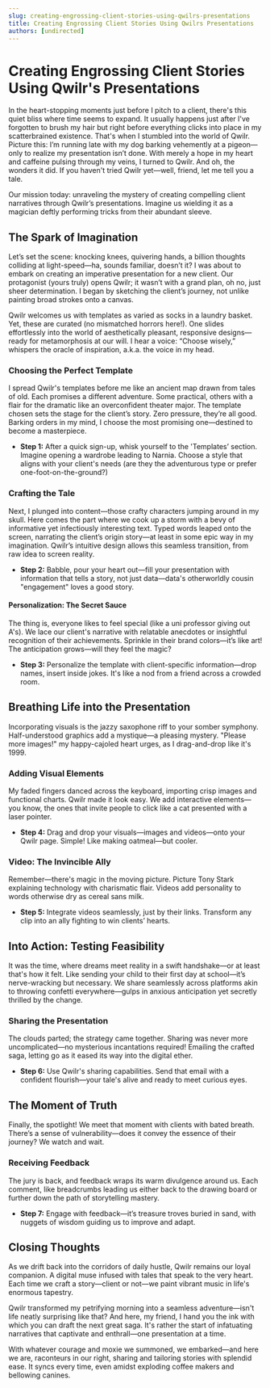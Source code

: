 ```yaml
---
slug: creating-engrossing-client-stories-using-qwilrs-presentations
title: Creating Engrossing Client Stories Using Qwilrs Presentations
authors: [undirected]
---
```



# Creating Engrossing Client Stories Using Qwilr's Presentations

In the heart-stopping moments just before I pitch to a client, there's this quiet bliss where time seems to expand. It usually happens just after I've forgotten to brush my hair but right before everything clicks into place in my scatterbrained existence. That's when I stumbled into the world of Qwilr. Picture this: I’m running late with my dog barking vehemently at a pigeon—only to realize my presentation isn’t done. With merely a hope in my heart and caffeine pulsing through my veins, I turned to Qwilr. And oh, the wonders it did. If you haven't tried Qwilr yet—well, friend, let me tell you a tale. 

Our mission today: unraveling the mystery of creating compelling client narratives through Qwilr’s presentations. Imagine us wielding it as a magician deftly performing tricks from their abundant sleeve.

## The Spark of Imagination

Let’s set the scene: knocking knees, quivering hands, a billion thoughts colliding at light-speed—ha, sounds familiar, doesn’t it? I was about to embark on creating an imperative presentation for a new client. Our protagonist (yours truly) opens Qwilr; it wasn’t with a grand plan, oh no, just sheer determination. I began by sketching the client’s journey, not unlike painting broad strokes onto a canvas.

Qwilr welcomes us with templates as varied as socks in a laundry basket. Yet, these are curated (no mismatched horrors here!). One slides effortlessly into the world of aesthetically pleasant, responsive designs—ready for metamorphosis at our will. I hear a voice: “Choose wisely,” whispers the oracle of inspiration, a.k.a. the voice in my head.

### Choosing the Perfect Template

I spread Qwilr's templates before me like an ancient map drawn from tales of old. Each promises a different adventure. Some practical, others with a flair for the dramatic like an overconfident theater major. The template chosen sets the stage for the client’s story. Zero pressure, they’re all good. Barking orders in my mind, I choose the most promising one—destined to become a masterpiece.

- **Step 1:** After a quick sign-up, whisk yourself to the 'Templates’ section. Imagine opening a wardrobe leading to Narnia. Choose a style that aligns with your client's needs (are they the adventurous type or prefer one-foot-on-the-ground?)

### Crafting the Tale

Next, I plunged into content—those crafty characters jumping around in my skull. Here comes the part where we cook up a storm with a bevy of informative yet infectiously interesting text. Typed words leaped onto the screen, narrating the client’s origin story—at least in some epic way in my imagination. Qwilr’s intuitive design allows this seamless transition, from raw idea to screen reality. 

- **Step 2:** Babble, pour your heart out—fill your presentation with information that tells a story, not just data—data's otherworldly cousin "engagement" loves a good story.

#### Personalization: The Secret Sauce

The thing is, everyone likes to feel special (like a uni professor giving out A's). We lace our client's narrative with relatable anecdotes or insightful recognition of their achievements. Sprinkle in their brand colors—it’s like art! The anticipation grows—will they feel the magic?

- **Step 3:** Personalize the template with client-specific information—drop names, insert inside jokes. It's like a nod from a friend across a crowded room.

## Breathing Life into the Presentation

Incorporating visuals is the jazzy saxophone riff to your somber symphony. Half-understood graphics add a mystique—a pleasing mystery. "Please more images!" my happy-cajoled heart urges, as I drag-and-drop like it's 1999. 

### Adding Visual Elements

My faded fingers danced across the keyboard, importing crisp images and functional charts. Qwilr made it look easy. We add interactive elements—you know, the ones that invite people to click like a cat presented with a laser pointer. 

- **Step 4:** Drag and drop your visuals—images and videos—onto your Qwilr page. Simple! Like making oatmeal—but cooler.

### Video: The Invincible Ally

Remember—there's magic in the moving picture. Picture Tony Stark explaining technology with charismatic flair. Videos add personality to words otherwise dry as cereal sans milk. 

- **Step 5:** Integrate videos seamlessly, just by their links. Transform any clip into an ally fighting to win clients’ hearts.

## Into Action: Testing Feasibility

It was the time, where dreams meet reality in a swift handshake—or at least that's how it felt. Like sending your child to their first day at school—it’s nerve-wracking but necessary. We share seamlessly across platforms akin to throwing confetti everywhere—gulps in anxious anticipation yet secretly thrilled by the change.

### Sharing the Presentation

The clouds parted; the strategy came together. Sharing was never more uncomplicated—no mysterious incantations required! Emailing the crafted saga, letting go as it eased its way into the digital ether.

- **Step 6:** Use Qwilr's sharing capabilities. Send that email with a confident flourish—your tale's alive and ready to meet curious eyes.

## The Moment of Truth

Finally, the spotlight! We meet that moment with clients with bated breath. There’s a sense of vulnerability—does it convey the essence of their journey? We watch and wait. 

### Receiving Feedback

The jury is back, and feedback wraps its warm divulgence around us. Each comment, like breadcrumbs leading us either back to the drawing board or further down the path of storytelling mastery.

- **Step 7:** Engage with feedback—it’s treasure troves buried in sand, with nuggets of wisdom guiding us to improve and adapt.

## Closing Thoughts

As we drift back into the corridors of daily hustle, Qwilr remains our loyal companion. A digital muse infused with tales that speak to the very heart. Each time we craft a story—client or not—we paint vibrant music in life's enormous tapestry.

Qwilr transformed my petrifying morning into a seamless adventure—isn't life neatly surprising like that? And here, my friend, I hand you the ink with which you can draft the next great saga. It's rather the start of infatuating narratives that captivate and enthrall—one presentation at a time.

With whatever courage and moxie we summoned, we embarked—and here we are, raconteurs in our right, sharing and tailoring stories with splendid ease. It syncs every time, even amidst exploding coffee makers and bellowing canines.